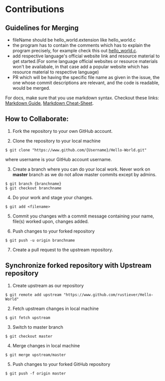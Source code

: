 # Contributions

## Guidelines for Merging

- fileName should be hello_world.extension like hello_world.c 
- the program has to contain the comments which has to explain the program precisely, for example check this out [hello_world.c](https://github.com/rustiever/Hello-World/blob/main/hello_world.c).
- add respective language's official website link and resource material to get started.(For some language official websites or resource materials won't be availabale, in that case add a popular website which has resource material to respective language)
- PR which will be having the specific file name as given in the issue, the one whose commit descriptions are relevant, and the code is readable, would be merged. 

For docs, make sure that you use markdown syntax. Checkout these links: [Markdown Guide](https://www.markdownguide.org/), [Markdown Cheat-Sheet](https://www.markdownguide.org/cheat-sheet/).

## How to Collaborate:

1. Fork the repository to your own GitHub account.

2. Clone the repository to your local machine
```
$ git clone "https://www.github.com/{Username}/Hello-World.git"
```
where username is your GitHub account username.

3. Create a branch where you can do your local work.
Never work on **master** branch as we do not allow master commits except by admins.
```
$ git branch {branchname}
$ git checkout branchname
```

4. Do your work and stage your changes.
```
$ git add <filename>
```

5. Commit you changes with a commit message containing your name, file(s) worked upon, changes added.

6. Push changes to your forked repository
```
$ git push -u origin branchname
```
7. Create a pull request to the upstream repository.

## Synchronize forked repository with Upstream repository

1. Create upstream as our repository
```
$ git remote add upstream "https://www.github.com/rustiever/Hello-World"
```

2. Fetch upstream changes in local machine
```
$ git fetch upstream
```

3. Switch to master branch
```
$ git checkout master
```

4. Merge changes in local machine
```
$ git merge upstream/master
```

5. Push changes to your forked GitHub repository
```
$ git push -f origin master
```
